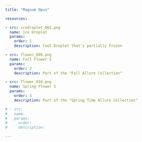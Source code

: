 ```yaml
---
title: "Magnum Opus"

resources:

- src: icedroplet_001.png
  name: Ice Droplet
  params:
    order: 1
    description: Cool Droplet that's partially Frozen

- src: flower_009.png
  name: Fall Flower 5
  params:
    order: 2
    description: Part of the "Fall Allure Collection"

- src: flower_010.png
  name: Spring Flower 5
  params:
    order: 3
    description: Part of the "Spring Time Allure Collection"

# - src: 
#   name: 
#   params:
#     order: 
#     description: 

---
```

